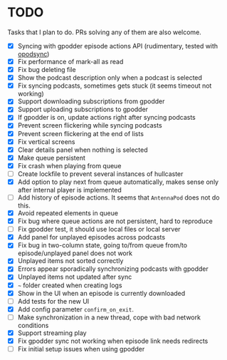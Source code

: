 # TODO

Tasks that I plan to do. PRs solving any of them are also welcome.

- [x] Syncing with gpodder episode actions API (rudimentary, tested with
  [opodsync](https://github.com/kd2org/opodsync))
- [x] Fix performance of mark-all as read
- [x] Fix bug deleting file
- [x] Show the podcast description only when a podcast is selected
- [x] Fix syncing podcasts, sometimes gets stuck (it seems timeout not working)
- [x] Support downloading subscriptions from gpodder
- [x] Support uploading subscriptions to gpodder
- [x] If gpodder is on, update actions right after syncing podcasts
- [x] Prevent screen flickering while syncing podcasts
- [x] Prevent screen flickering at the end of lists
- [x] Fix vertical screens
- [x] Clear details panel when nothing is selected
- [x] Make queue persistent
- [x] Fix crash when playing from queue
- [ ] Create lockfile to prevent several instances of hullcaster
- [x] Add option to play next from queue automatically, makes sense only after internal player is implemented
- [ ] Add history of episode actions. It seems that `AntennaPod` does not do this.
- [x] Avoid repeated elements in queue
- [x] Fix bug where queue actions are not persistent, hard to reproduce
- [ ] Fix gpodder test, it should use local files or local server
- [x] Add panel for unplayed episodes across podcasts
- [x] Fix bug in two-column state, going to/from queue from/to episode/unplayed panel does not work
- [x] Unplayed items not sorted correctly
- [x] Errors appear sporadically synchronizing podcasts with gpodder
- [x] Unplayed items not updated after sync
- [x] `~` folder created when creating logs
- [x] Show in the UI when an episode is currently downloaded
- [ ] Add tests for the new UI
- [x] Add config parameter `confirm_on_exit`.
- [ ] Make synchronization in a new thread, cope with bad network conditions
- [x] Support streaming play
- [x] Fix gpodder sync not working when episode link needs redirects
- [ ] Fix initial setup issues when using gpodder